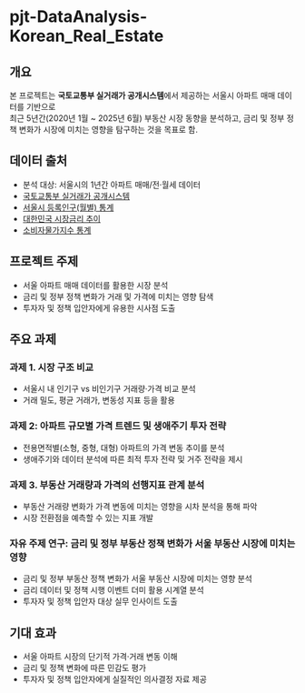 # pjt-DataAnalysis-Korean_Real_Estate

## 개요
본 프로젝트는 **국토교통부 실거래가 공개시스템**에서 제공하는 서울시 아파트 매매 데이터를 기반으로  
최근 5년간(2020년 1월 ~ 2025년 6월) 부동산 시장 동향을 분석하고, 금리 및 정부 정책 변화가 시장에 미치는 영향을 탐구하는 것을 목표로 함.

## 데이터 출처
- 분석 대상: 서울시의 1년간 아파트 매매/전·월세 데이터
- [국토교통부 실거래가 공개시스템](https://rt.molit.go.kr/pt/xls/xls.do?mobileAt=)
- [서울시 등록인구(월별) 통계](https://data.seoul.go.kr/dataList/11067/S/2/datasetView.do)
- [대한민국 시장금리 추이](https://www.index.go.kr/unity/potal/main/EachDtlPageDetail.do?idx_cd=1073)
- [소비자물가지수 통계](https://kosis.kr/statHtml/statHtml.do?sso=ok&returnurl=https%3A%2F%2Fkosis.kr%3A443%2FstatHtml%2FstatHtml.do%3Flist_id%3DP2_6%26obj_var_id%3D%26seqNo%3D%26tblId%3DDT_1J22003%26vw_cd%3DMT_ZTITLE%26orgId%3D101%26path%3D%252FstatisticsList%252FstatisticsListIndex.do%26conn_path%3DMT_ZTITLE%26itm_id%3D%26lang_mode%3Dko%26scrId%3D%26)

## 프로젝트 주제
- 서울 아파트 매매 데이터를 활용한 시장 분석
- 금리 및 정부 정책 변화가 거래 및 가격에 미치는 영향 탐색
- 투자자 및 정책 입안자에게 유용한 시사점 도출

## 주요 과제
### 과제 1. 시장 구조 비교
- 서울시 내 인기구 vs 비인기구 거래량·가격 비교 분석
- 거래 밀도, 평균 거래가, 변동성 지표 등을 활용

### 과제 2: 아파트 규모별 가격 트렌드 및 생애주기 투자 전략

- 전용면적별(소형, 중형, 대형) 아파트의 가격 변동 추이를 분석
- 생애주기와 데이터 분석에 따른 최적 투자 전략 및 거주 전략을 제시

### 과제 3. 부동산 거래량과 가격의 선행지표 관계 분석

- 부동산 거래량 변화가 가격 변동에 미치는 영향을 시차 분석을 통해 파악
- 시장 전환점을 예측할 수 있는 지표 개발


### 자유 주제 연구: 금리 및 정부 부동산 정책 변화가 서울 부동산 시장에 미치는 영향

- 금리 및 정부 부동산 정책 변화가 서울 부동산 시장에 미치는 영향 분석
- 금리 데이터 및 정책 시행 이벤트 더미 활용 시계열 분석
- 투자자 및 정책 입안자 대상 실무 인사이트 도출

## 기대 효과
- 서울 아파트 시장의 단기적 가격·거래 변동 이해
- 금리 및 정책 변화에 따른 민감도 평가
- 투자자 및 정책 입안자에게 실질적인 의사결정 자료 제공